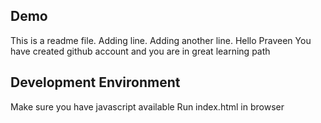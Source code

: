## Demo
This is a readme file.
Adding line.
Adding another line.
Hello Praveen You have created github account and you are in great learning path
## Development Environment

Make sure you have javascript available
Run index.html in browser
